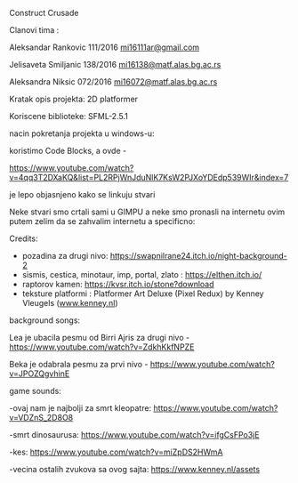Construct Crusade

Clanovi tima : 

Aleksandar Rankovic 111/2016 mi16111ar@gmail.com

Jelisaveta Smiljanic 138/2016 mi16138@matf.alas.bg.ac.rs

Aleksandra Niksic 072/2016 mi16072@matf.alas.bg.ac.rs

Kratak opis projekta: 2D platformer

Koriscene biblioteke: SFML-2.5.1

nacin pokretanja projekta u windows-u:

koristimo Code Blocks, a ovde -
  
  https://www.youtube.com/watch?v=4qq3T2DXaKQ&list=PL2RPjWnJduNlK7KsW2PJXoYDEdp539WIr&index=7
        
je lepo objasnjeno kako se linkuju stvari

Neke stvari smo crtali sami u GIMPU a neke smo pronasli na internetu ovim putem zelim da se zahvalim internetu a specificno:

Credits:

- pozadina za drugi nivo: https://swapnilrane24.itch.io/night-background-2
- sismis, cestica, minotaur, imp, portal, zlato : https://elthen.itch.io/
- raptorov kamen: https://kvsr.itch.io/stone?download
- teksture platformi : Platformer Art Deluxe (Pixel Redux) by Kenney Vleugels (www.kenney.nl)


background songs: 

Lea je ubacila pesmu od Birri Ajris za drugi nivo - https://www.youtube.com/watch?v=ZdkhKkfNPZE

Beka je odabrala pesmu za prvi nivo - https://www.youtube.com/watch?v=JPOZQgvhinE



game sounds:

-ovaj nam je najbolji za smrt kleopatre: https://www.youtube.com/watch?v=VDZnS_2D8O8

-smrt dinosaurusa: https://www.youtube.com/watch?v=ifgCsFPo3jE

-kes: https://www.youtube.com/watch?v=miZpDS2HWmA

-vecina ostalih zvukova sa ovog sajta: https://www.kenney.nl/assets

